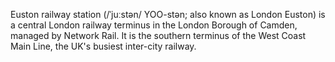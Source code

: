 Euston railway station (/ˈjuːstən/ YOO-stən; also known as London Euston) is a central London railway terminus in the London Borough of Camden, managed by Network Rail. It is the southern terminus of the West Coast Main Line, the UK's busiest inter-city railway.